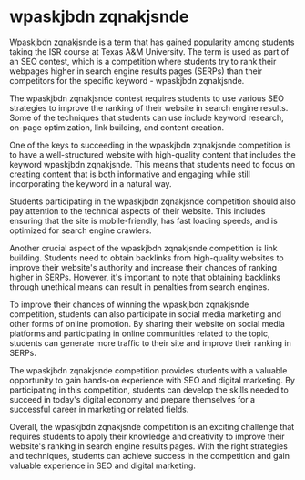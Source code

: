 # wpaskjbdn zqnakjsnde
Wpaskjbdn zqnakjsnde is a term that has gained popularity among students taking the ISR course at Texas A&M University. The term is used as part of an SEO contest, which is a competition where students try to rank their webpages higher in search engine results pages (SERPs) than their competitors for the specific keyword - wpaskjbdn zqnakjsnde.

The wpaskjbdn zqnakjsnde contest requires students to use various SEO strategies to improve the ranking of their website in search engine results. Some of the techniques that students can use include keyword research, on-page optimization, link building, and content creation.

One of the keys to succeeding in the wpaskjbdn zqnakjsnde competition is to have a well-structured website with high-quality content that includes the keyword wpaskjbdn zqnakjsnde. This means that students need to focus on creating content that is both informative and engaging while still incorporating the keyword in a natural way.

Students participating in the wpaskjbdn zqnakjsnde competition should also pay attention to the technical aspects of their website. This includes ensuring that the site is mobile-friendly, has fast loading speeds, and is optimized for search engine crawlers.

Another crucial aspect of the wpaskjbdn zqnakjsnde competition is link building. Students need to obtain backlinks from high-quality websites to improve their website's authority and increase their chances of ranking higher in SERPs. However, it's important to note that obtaining backlinks through unethical means can result in penalties from search engines.

To improve their chances of winning the wpaskjbdn zqnakjsnde competition, students can also participate in social media marketing and other forms of online promotion. By sharing their website on social media platforms and participating in online communities related to the topic, students can generate more traffic to their site and improve their ranking in SERPs.

The wpaskjbdn zqnakjsnde competition provides students with a valuable opportunity to gain hands-on experience with SEO and digital marketing. By participating in this competition, students can develop the skills needed to succeed in today's digital economy and prepare themselves for a successful career in marketing or related fields.

Overall, the wpaskjbdn zqnakjsnde competition is an exciting challenge that requires students to apply their knowledge and creativity to improve their website's ranking in search engine results pages. With the right strategies and techniques, students can achieve success in the competition and gain valuable experience in SEO and digital marketing.
